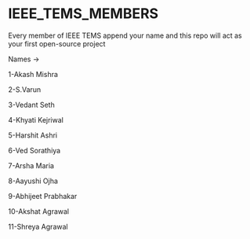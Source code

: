 # IEEE_TEMS_MEMBERS
Every member of IEEE TEMS append your name and this repo will act as your first open-source project

Names ->

1-Akash Mishra

2-S.Varun 

3-Vedant Seth

4-Khyati Kejriwal

5-Harshit Ashri

6-Ved Sorathiya

7-Arsha Maria

8-Aayushi Ojha

9-Abhijeet Prabhakar

10-Akshat Agrawal

11-Shreya Agrawal
